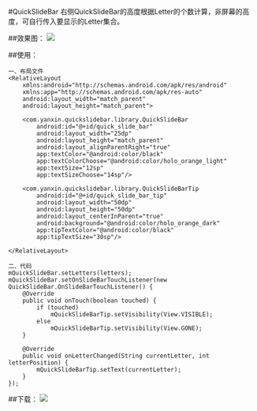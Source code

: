 #QuickSlideBar
右侧QuickSlideBar的高度根据Letter的个数计算，非屏幕的高度，可自行传入要显示的Letter集合。

##效果图：
![](https://github.com/yanxinit/QuickSlideBar/blob/master/Demo.png)

##使用：
```
一、布局文件
<RelativeLayout
    xmlns:android="http://schemas.android.com/apk/res/android"
    xmlns:app="http://schemas.android.com/apk/res-auto"
    android:layout_width="match_parent"
    android:layout_height="match_parent">

    <com.yanxin.quickslidebar.library.QuickSlideBar
        android:id="@+id/quick_slide_bar"
        android:layout_width="25dp"
        android:layout_height="match_parent"
        android:layout_alignParentRight="true"
        app:textColor="@android:color/black"
        app:textColorChoose="@android:color/holo_orange_light"
        app:textSize="12sp"
        app:textSizeChoose="14sp"/>

    <com.yanxin.quickslidebar.library.QuickSlideBarTip
        android:id="@+id/quick_slide_bar_tip"
        android:layout_width="50dp"
        android:layout_height="50dp"
        android:layout_centerInParent="true"
        android:background="@android:color/holo_orange_dark"
        app:tipTextColor="@android:color/black"
        app:tipTextSize="30sp"/>

</RelativeLayout>

二、代码
mQuickSlideBar.setLetters(letters);
mQuickSlideBar.setOnSlideBarTouchListener(new QuickSlideBar.OnSlideBarTouchListener() {
    @Override
    public void onTouch(boolean touched) {
        if (touched)
            mQuickSlideBarTip.setVisibility(View.VISIBLE);
        else
            mQuickSlideBarTip.setVisibility(View.GONE);
    }

    @Override
    public void onLetterChanged(String currentLetter, int letterPosition) {
        mQuickSlideBarTip.setText(currentLetter);
    }
});
```

##下载：
[![](https://jitpack.io/v/yanxinit/QuickSlideBar.svg)](https://jitpack.io/#yanxinit/QuickSlideBar/release-1.0.0)
